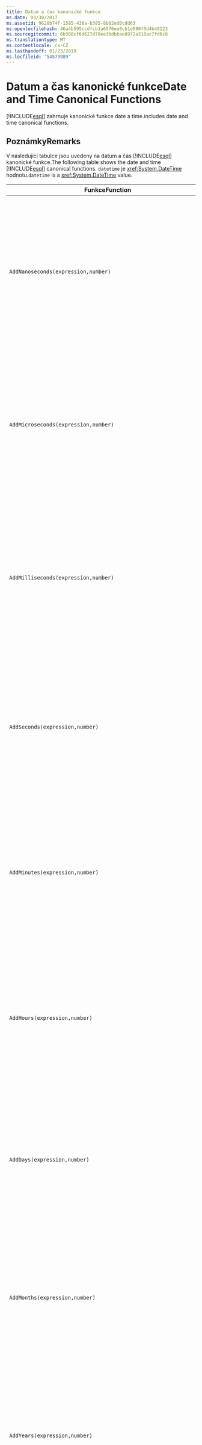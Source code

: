 ```yaml
---
title: Datum a čas kanonické funkce
ms.date: 03/30/2017
ms.assetid: 9628b74f-1585-436a-b385-8b02ed0cdd63
ms.openlocfilehash: 46a4b595ccdfcb1a6576ee8cb1e080f0d4b48123
ms.sourcegitcommit: 6b308cf6d627d78ee36dbbae8972a310ac7fd6c8
ms.translationtype: MT
ms.contentlocale: cs-CZ
ms.lasthandoff: 01/23/2019
ms.locfileid: "54579989"
---
```

# <a name="date-and-time-canonical-functions"></a><span data-ttu-id="a1803-102">Datum a čas kanonické funkce</span><span class="sxs-lookup"><span data-stu-id="a1803-102">Date and Time Canonical Functions</span></span>
[!INCLUDE[esql](../../../../../../includes/esql-md.md)] <span data-ttu-id="a1803-103">zahrnuje kanonické funkce date a time.</span><span class="sxs-lookup"><span data-stu-id="a1803-103">includes date and time canonical functions.</span></span>  
  
## <a name="remarks"></a><span data-ttu-id="a1803-104">Poznámky</span><span class="sxs-lookup"><span data-stu-id="a1803-104">Remarks</span></span>  
 <span data-ttu-id="a1803-105">V následující tabulce jsou uvedeny na datum a čas [!INCLUDE[esql](../../../../../../includes/esql-md.md)] kanonické funkce.</span><span class="sxs-lookup"><span data-stu-id="a1803-105">The following table shows the date and time [!INCLUDE[esql](../../../../../../includes/esql-md.md)] canonical functions.</span></span> <span data-ttu-id="a1803-106">`datetime` je <xref:System.DateTime> hodnotu.</span><span class="sxs-lookup"><span data-stu-id="a1803-106">`datetime` is a <xref:System.DateTime> value.</span></span>  
  
|<span data-ttu-id="a1803-107">Funkce</span><span class="sxs-lookup"><span data-stu-id="a1803-107">Function</span></span>|<span data-ttu-id="a1803-108">Popis</span><span class="sxs-lookup"><span data-stu-id="a1803-108">Description</span></span>|  
|--------------|-----------------|  
|`AddNanoseconds(expression,number)`|<span data-ttu-id="a1803-109">Přidá zadaný `number` z nanosekundách k `expression`.</span><span class="sxs-lookup"><span data-stu-id="a1803-109">Adds the specified `number` of nanoseconds to the `expression`.</span></span><br /><br /> <span data-ttu-id="a1803-110">**Argumenty**</span><span class="sxs-lookup"><span data-stu-id="a1803-110">**Arguments**</span></span><br /><br /> <span data-ttu-id="a1803-111">`expression`: `DateTime`, `DateTimeOffset`, nebo `Time`.</span><span class="sxs-lookup"><span data-stu-id="a1803-111">`expression`: `DateTime`, `DateTimeOffset`, or `Time`.</span></span><br /><br /> <span data-ttu-id="a1803-112">`number`: `Int32`.</span><span class="sxs-lookup"><span data-stu-id="a1803-112">`number`: `Int32`.</span></span><br /><br /> <span data-ttu-id="a1803-113">**Návratová hodnota**</span><span class="sxs-lookup"><span data-stu-id="a1803-113">**Return Value**</span></span><br /><br /> <span data-ttu-id="a1803-114">Typ `expression`.</span><span class="sxs-lookup"><span data-stu-id="a1803-114">The type of `expression`.</span></span>|  
|`AddMicroseconds(expression,number)`|<span data-ttu-id="a1803-115">Přidá zadaný `number` z mikrosekundách k `expression`.</span><span class="sxs-lookup"><span data-stu-id="a1803-115">Adds the specified `number` of microseconds to the `expression`.</span></span><br /><br /> <span data-ttu-id="a1803-116">**Argumenty**</span><span class="sxs-lookup"><span data-stu-id="a1803-116">**Arguments**</span></span><br /><br /> <span data-ttu-id="a1803-117">`expression`: `DateTime`, `DateTimeOffset`, nebo `Time`.</span><span class="sxs-lookup"><span data-stu-id="a1803-117">`expression`: `DateTime`, `DateTimeOffset`, or `Time`.</span></span><br /><br /> <span data-ttu-id="a1803-118">`number`: `Int32`.</span><span class="sxs-lookup"><span data-stu-id="a1803-118">`number`: `Int32`.</span></span><br /><br /> <span data-ttu-id="a1803-119">**Návratová hodnota**</span><span class="sxs-lookup"><span data-stu-id="a1803-119">**Return Value**</span></span><br /><br /> <span data-ttu-id="a1803-120">Typ `expression`.</span><span class="sxs-lookup"><span data-stu-id="a1803-120">The type of `expression`.</span></span>|  
|`AddMilliseconds(expression,number)`|<span data-ttu-id="a1803-121">Přidá zadaný `number` časový interval v milisekundách `expression`.</span><span class="sxs-lookup"><span data-stu-id="a1803-121">Adds the specified `number` of milliseconds to the `expression`.</span></span><br /><br /> <span data-ttu-id="a1803-122">**Argumenty**</span><span class="sxs-lookup"><span data-stu-id="a1803-122">**Arguments**</span></span><br /><br /> <span data-ttu-id="a1803-123">`expression`: `DateTime`, `DateTimeOffset`, nebo `Time`.</span><span class="sxs-lookup"><span data-stu-id="a1803-123">`expression`: `DateTime`, `DateTimeOffset`, or `Time`.</span></span><br /><br /> <span data-ttu-id="a1803-124">`number`: `Int32`.</span><span class="sxs-lookup"><span data-stu-id="a1803-124">`number`: `Int32`.</span></span><br /><br /> <span data-ttu-id="a1803-125">**Návratová hodnota**</span><span class="sxs-lookup"><span data-stu-id="a1803-125">**Return Value**</span></span><br /><br /> <span data-ttu-id="a1803-126">Typ `expression`.</span><span class="sxs-lookup"><span data-stu-id="a1803-126">The type of `expression`.</span></span>|  
|`AddSeconds(expression,number)`|<span data-ttu-id="a1803-127">Přidá zadaný `number` sady sekund `expression`.</span><span class="sxs-lookup"><span data-stu-id="a1803-127">Adds the specified `number` of seconds to the `expression`.</span></span><br /><br /> <span data-ttu-id="a1803-128">**Argumenty**</span><span class="sxs-lookup"><span data-stu-id="a1803-128">**Arguments**</span></span><br /><br /> <span data-ttu-id="a1803-129">`expression`: `DateTime`, `DateTimeOffset`, nebo `Time`.</span><span class="sxs-lookup"><span data-stu-id="a1803-129">`expression`: `DateTime`, `DateTimeOffset`, or `Time`.</span></span><br /><br /> <span data-ttu-id="a1803-130">`number`: `Int32`.</span><span class="sxs-lookup"><span data-stu-id="a1803-130">`number`: `Int32`.</span></span><br /><br /> <span data-ttu-id="a1803-131">**Návratová hodnota**</span><span class="sxs-lookup"><span data-stu-id="a1803-131">**Return Value**</span></span><br /><br /> <span data-ttu-id="a1803-132">Typ `expression`.</span><span class="sxs-lookup"><span data-stu-id="a1803-132">The type of `expression`.</span></span>|  
|`AddMinutes(expression,number)`|<span data-ttu-id="a1803-133">Přidá zadaný `number` minut `expression`.</span><span class="sxs-lookup"><span data-stu-id="a1803-133">Adds the specified `number` of minutes to the `expression`.</span></span><br /><br /> <span data-ttu-id="a1803-134">**Argumenty**</span><span class="sxs-lookup"><span data-stu-id="a1803-134">**Arguments**</span></span><br /><br /> <span data-ttu-id="a1803-135">`expression`: `DateTime`, `DateTimeOffset`, nebo `Time`.</span><span class="sxs-lookup"><span data-stu-id="a1803-135">`expression`: `DateTime`, `DateTimeOffset`, or `Time`.</span></span><br /><br /> <span data-ttu-id="a1803-136">`number`: `Int32`.</span><span class="sxs-lookup"><span data-stu-id="a1803-136">`number`: `Int32`.</span></span><br /><br /> <span data-ttu-id="a1803-137">**Návratová hodnota**</span><span class="sxs-lookup"><span data-stu-id="a1803-137">**Return Value**</span></span><br /><br /> <span data-ttu-id="a1803-138">Typ `expression`.</span><span class="sxs-lookup"><span data-stu-id="a1803-138">The type of `expression`.</span></span>|  
|`AddHours(expression,number)`|<span data-ttu-id="a1803-139">Přidá zadaný `number` hodin `expression`.</span><span class="sxs-lookup"><span data-stu-id="a1803-139">Adds the specified `number` of hours to the `expression`.</span></span><br /><br /> <span data-ttu-id="a1803-140">**Argumenty**</span><span class="sxs-lookup"><span data-stu-id="a1803-140">**Arguments**</span></span><br /><br /> <span data-ttu-id="a1803-141">`expression`: `DateTime`, `DateTimeOffset`, nebo `Time`.</span><span class="sxs-lookup"><span data-stu-id="a1803-141">`expression`: `DateTime`, `DateTimeOffset`, or `Time`.</span></span><br /><br /> <span data-ttu-id="a1803-142">`number`: `Int32`.</span><span class="sxs-lookup"><span data-stu-id="a1803-142">`number`: `Int32`.</span></span><br /><br /> <span data-ttu-id="a1803-143">**Návratová hodnota**</span><span class="sxs-lookup"><span data-stu-id="a1803-143">**Return Value**</span></span><br /><br /> <span data-ttu-id="a1803-144">Typ `expression`.</span><span class="sxs-lookup"><span data-stu-id="a1803-144">The type of `expression`.</span></span>|  
|`AddDays(expression,number)`|<span data-ttu-id="a1803-145">Přidá zadaný `number` dnů `expression`.</span><span class="sxs-lookup"><span data-stu-id="a1803-145">Adds the specified `number` of days to the `expression`.</span></span><br /><br /> <span data-ttu-id="a1803-146">**Argumenty**</span><span class="sxs-lookup"><span data-stu-id="a1803-146">**Arguments**</span></span><br /><br /> <span data-ttu-id="a1803-147">`expression`: `DateTime` nebo `DateTimeOffset`.</span><span class="sxs-lookup"><span data-stu-id="a1803-147">`expression`: `DateTime` or `DateTimeOffset`.</span></span><br /><br /> <span data-ttu-id="a1803-148">`number`: `Int32`.</span><span class="sxs-lookup"><span data-stu-id="a1803-148">`number`: `Int32`.</span></span><br /><br /> <span data-ttu-id="a1803-149">**Návratová hodnota**</span><span class="sxs-lookup"><span data-stu-id="a1803-149">**Return Value**</span></span><br /><br /> <span data-ttu-id="a1803-150">Typ `expression`.</span><span class="sxs-lookup"><span data-stu-id="a1803-150">The type of `expression`.</span></span>|  
|`AddMonths(expression,number)`|<span data-ttu-id="a1803-151">Přidá zadaný `number` měsíců `expression`.</span><span class="sxs-lookup"><span data-stu-id="a1803-151">Adds the specified `number` of months to the `expression`.</span></span><br /><br /> <span data-ttu-id="a1803-152">**Argumenty**</span><span class="sxs-lookup"><span data-stu-id="a1803-152">**Arguments**</span></span><br /><br /> <span data-ttu-id="a1803-153">`expression`: `DateTime` nebo `DateTimeOffset`.</span><span class="sxs-lookup"><span data-stu-id="a1803-153">`expression`: `DateTime` or `DateTimeOffset`.</span></span><br /><br /> <span data-ttu-id="a1803-154">`number`: `Int32`.</span><span class="sxs-lookup"><span data-stu-id="a1803-154">`number`: `Int32`.</span></span><br /><br /> <span data-ttu-id="a1803-155">**Návratová hodnota**</span><span class="sxs-lookup"><span data-stu-id="a1803-155">**Return Value**</span></span><br /><br /> <span data-ttu-id="a1803-156">Typ `expression`.</span><span class="sxs-lookup"><span data-stu-id="a1803-156">The type of `expression`.</span></span>|  
|`AddYears(expression,number)`|<span data-ttu-id="a1803-157">Přidá zadaný `number` let `expression`.</span><span class="sxs-lookup"><span data-stu-id="a1803-157">Adds the specified `number` of years to the `expression`.</span></span><br /><br /> <span data-ttu-id="a1803-158">**Argumenty**</span><span class="sxs-lookup"><span data-stu-id="a1803-158">**Arguments**</span></span><br /><br /> <span data-ttu-id="a1803-159">`expression`: `DateTime` nebo `DateTimeOffset`.</span><span class="sxs-lookup"><span data-stu-id="a1803-159">`expression`: `DateTime` or `DateTimeOffset`.</span></span><br /><br /> <span data-ttu-id="a1803-160">`number`: `Int32`.</span><span class="sxs-lookup"><span data-stu-id="a1803-160">`number`: `Int32`.</span></span><br /><br /> <span data-ttu-id="a1803-161">**Návratová hodnota**</span><span class="sxs-lookup"><span data-stu-id="a1803-161">**Return Value**</span></span><br /><br /> <span data-ttu-id="a1803-162">Typ `expression`.</span><span class="sxs-lookup"><span data-stu-id="a1803-162">The type of `expression`.</span></span>|  
|`CreateDateTime(year,month,day,hour,minute,second)`|<span data-ttu-id="a1803-163">Vrátí nový `DateTime` hodnotu jako aktuální datum a čas serveru v časovém pásmu serveru.</span><span class="sxs-lookup"><span data-stu-id="a1803-163">Returns a new `DateTime` value as the current date and time of the server in the server's time zone.</span></span><br /><br /> <span data-ttu-id="a1803-164">**Argumenty**</span><span class="sxs-lookup"><span data-stu-id="a1803-164">**Arguments**</span></span><br /><br /> <span data-ttu-id="a1803-165">`year`, `month`, `day`, `hour`, `minute`: `Int16` a `Int32`.</span><span class="sxs-lookup"><span data-stu-id="a1803-165">`year`, `month`, `day`, `hour`, `minute`: `Int16` and `Int32`.</span></span><br /><br /> <span data-ttu-id="a1803-166">`second`: `Double`.</span><span class="sxs-lookup"><span data-stu-id="a1803-166">`second`: `Double`.</span></span><br /><br /> <span data-ttu-id="a1803-167">**Návratová hodnota**</span><span class="sxs-lookup"><span data-stu-id="a1803-167">**Return Value**</span></span><br /><br /> <span data-ttu-id="a1803-168">A `DateTime`.</span><span class="sxs-lookup"><span data-stu-id="a1803-168">A `DateTime`.</span></span>|  
|`CreateDateTimeOffset(year,month,day,hour,minute,second,tzoffset)`|<span data-ttu-id="a1803-169">Vrátí nový `DateTimeOffset` hodnotu jako aktuální datum a čas serveru vzhledem k koordinovaný univerzální čas (UTC).</span><span class="sxs-lookup"><span data-stu-id="a1803-169">Returns a new `DateTimeOffset` value as the current date and time of the server relative to the Coordinated Universal Time (UTC).</span></span><br /><br /> <span data-ttu-id="a1803-170">**Argumenty**</span><span class="sxs-lookup"><span data-stu-id="a1803-170">**Arguments**</span></span><br /><br /> <span data-ttu-id="a1803-171">`year`, `month`, `day`, `hour`, `minute`, `tzoffset`: `Int32`.</span><span class="sxs-lookup"><span data-stu-id="a1803-171">`year`, `month`, `day`, `hour`, `minute`, `tzoffset`: `Int32`.</span></span><br /><br /> <span data-ttu-id="a1803-172">`second`: `Double`.</span><span class="sxs-lookup"><span data-stu-id="a1803-172">`second`: `Double`.</span></span><br /><br /> <span data-ttu-id="a1803-173">**Návratová hodnota**</span><span class="sxs-lookup"><span data-stu-id="a1803-173">**Return Value**</span></span><br /><br /> <span data-ttu-id="a1803-174">A `DateTimeOffset`.</span><span class="sxs-lookup"><span data-stu-id="a1803-174">A `DateTimeOffset`.</span></span>|  
|`CreateTime(hour,minute,second)`|<span data-ttu-id="a1803-175">Vrátí nový `Time` hodnotu jako aktuální čas.</span><span class="sxs-lookup"><span data-stu-id="a1803-175">Returns a new `Time` value as the current time.</span></span><br /><br /> <span data-ttu-id="a1803-176">**Argumenty**</span><span class="sxs-lookup"><span data-stu-id="a1803-176">**Arguments**</span></span><br /><br /> <span data-ttu-id="a1803-177">`hour` a `minute`: `Int32`.</span><span class="sxs-lookup"><span data-stu-id="a1803-177">`hour` and `minute`: `Int32`.</span></span><br /><br /> <span data-ttu-id="a1803-178">`second`: `Double`.</span><span class="sxs-lookup"><span data-stu-id="a1803-178">`second`: `Double`.</span></span><br /><br /> <span data-ttu-id="a1803-179">**Návratová hodnota**</span><span class="sxs-lookup"><span data-stu-id="a1803-179">**Return Value**</span></span><br /><br /> <span data-ttu-id="a1803-180">A `Time`.</span><span class="sxs-lookup"><span data-stu-id="a1803-180">A `Time`.</span></span>|  
|`CurrentDateTime()`|<span data-ttu-id="a1803-181">Vrátí `DateTime` hodnotu jako aktuální datum a čas serveru v časovém pásmu serveru.</span><span class="sxs-lookup"><span data-stu-id="a1803-181">Returns a `DateTime` value as the current date and time of the server in the server's time zone.</span></span><br /><br /> <span data-ttu-id="a1803-182">**Návratová hodnota**</span><span class="sxs-lookup"><span data-stu-id="a1803-182">**Return Value**</span></span><br /><br /> <span data-ttu-id="a1803-183">A `DateTime`.</span><span class="sxs-lookup"><span data-stu-id="a1803-183">A `DateTime`.</span></span>|  
|`CurrentDateTimeOffset()`|<span data-ttu-id="a1803-184">Vrátí aktuální datum, čas a posunu `DateTimeOffset`.</span><span class="sxs-lookup"><span data-stu-id="a1803-184">Returns the current date, time and offset as a `DateTimeOffset`.</span></span><br /><br /> <span data-ttu-id="a1803-185">**Návratová hodnota**</span><span class="sxs-lookup"><span data-stu-id="a1803-185">**Return Value**</span></span><br /><br /> <span data-ttu-id="a1803-186">A `DateTimeOffset`.</span><span class="sxs-lookup"><span data-stu-id="a1803-186">A `DateTimeOffset`.</span></span>|  
|`CurrentUtcDateTime()`|<span data-ttu-id="a1803-187">Vrátí <xref:System.DateTime> hodnotu jako aktuální datum a čas v časovém pásmu UTS serveru.</span><span class="sxs-lookup"><span data-stu-id="a1803-187">Returns a <xref:System.DateTime> value as the current date and time of the server in the UTS time zone.</span></span><br /><br /> <span data-ttu-id="a1803-188">**Návratová hodnota**</span><span class="sxs-lookup"><span data-stu-id="a1803-188">**Return Value**</span></span><br /><br /> <span data-ttu-id="a1803-189">A `DateTime`.</span><span class="sxs-lookup"><span data-stu-id="a1803-189">A `DateTime`.</span></span>|  
|`Day(expression)`|<span data-ttu-id="a1803-190">Vrátí část pro den z `expression` jako `Int32` od 1 do 31.</span><span class="sxs-lookup"><span data-stu-id="a1803-190">Returns the day portion of `expression` as an `Int32` between 1 and 31.</span></span><br /><br /> <span data-ttu-id="a1803-191">**Argumenty**</span><span class="sxs-lookup"><span data-stu-id="a1803-191">**Arguments**</span></span><br /><br /> <span data-ttu-id="a1803-192">A `DateTime` a `DateTimeOffset`.</span><span class="sxs-lookup"><span data-stu-id="a1803-192">A `DateTime` and `DateTimeOffset`.</span></span><br /><br /> <span data-ttu-id="a1803-193">**Návratová hodnota**</span><span class="sxs-lookup"><span data-stu-id="a1803-193">**Return Value**</span></span><br /><br /> <span data-ttu-id="a1803-194">`Int32`.</span><span class="sxs-lookup"><span data-stu-id="a1803-194">An `Int32`.</span></span><br /><br /> <span data-ttu-id="a1803-195">**Příklad**</span><span class="sxs-lookup"><span data-stu-id="a1803-195">**Example**</span></span><br /><br /> `-- The following example returns 12.`<br /><br /> `Day(cast('03/12/1998' as DateTime))`|  
|`DayOfYear(expression)`|<span data-ttu-id="a1803-196">Vrátí část pro den z `expression` jako `Int32` od 1 do 366, kde se 366 vrátí poslední den do přestupného roku.</span><span class="sxs-lookup"><span data-stu-id="a1803-196">Returns the day portion of `expression` as an `Int32` between 1 and 366, where 366 is returned for the last day of a leap year.</span></span><br /><br /> <span data-ttu-id="a1803-197">**Argumenty**</span><span class="sxs-lookup"><span data-stu-id="a1803-197">**Arguments**</span></span><br /><br /> <span data-ttu-id="a1803-198">A `DateTime` nebo `DateTimeOffset`.</span><span class="sxs-lookup"><span data-stu-id="a1803-198">A `DateTime` or `DateTimeOffset`.</span></span><br /><br /> <span data-ttu-id="a1803-199">**Návratová hodnota**</span><span class="sxs-lookup"><span data-stu-id="a1803-199">**Return Value**</span></span><br /><br /> <span data-ttu-id="a1803-200">`Int32`.</span><span class="sxs-lookup"><span data-stu-id="a1803-200">An `Int32`.</span></span>|  
|`DiffNanoseconds(startExpression,endExpression)`|<span data-ttu-id="a1803-201">Vrátí rozdíl v nanosekundách, mezi `startExpression` a `endExpression`.</span><span class="sxs-lookup"><span data-stu-id="a1803-201">Returns the difference, in nanoseconds, between `startExpression` and `endExpression`.</span></span><br /><br /> <span data-ttu-id="a1803-202">**Argumenty**</span><span class="sxs-lookup"><span data-stu-id="a1803-202">**Arguments**</span></span><br /><br /> <span data-ttu-id="a1803-203">`startExpression`, `endExpression`: `DateTime`, `DateTimeOffset`, nebo `Time`.</span><span class="sxs-lookup"><span data-stu-id="a1803-203">`startExpression`, `endExpression`: `DateTime`, `DateTimeOffset`, or `Time`.</span></span> <span data-ttu-id="a1803-204">**Poznámka:** `startExpression` a `endExpression` musí být stejného typu.</span><span class="sxs-lookup"><span data-stu-id="a1803-204">**Note:**  `startExpression` and `endExpression` must be of the same type.</span></span> <br /><br /> <span data-ttu-id="a1803-205">**Návratová hodnota**</span><span class="sxs-lookup"><span data-stu-id="a1803-205">**Return Value**</span></span><br /><br /> <span data-ttu-id="a1803-206">`Int32`.</span><span class="sxs-lookup"><span data-stu-id="a1803-206">An `Int32`.</span></span>|  
|`DiffMilliseconds(startExpression,endExpression)`|<span data-ttu-id="a1803-207">Vrátí rozdíl v milisekundách mezi `startExpression` a `endExpression`.</span><span class="sxs-lookup"><span data-stu-id="a1803-207">Returns the difference, in milliseconds, between `startExpression` and `endExpression`.</span></span><br /><br /> <span data-ttu-id="a1803-208">**Argumenty**</span><span class="sxs-lookup"><span data-stu-id="a1803-208">**Arguments**</span></span><br /><br /> <span data-ttu-id="a1803-209">`startExpression`, `endExpression`: `DateTime`, `DateTimeOffset`, nebo `Time`.</span><span class="sxs-lookup"><span data-stu-id="a1803-209">`startExpression`, `endExpression`: `DateTime`, `DateTimeOffset`, or `Time`.</span></span> <span data-ttu-id="a1803-210">**Poznámka:** `startExpression` a `endExpression` musí být stejného typu.</span><span class="sxs-lookup"><span data-stu-id="a1803-210">**Note:**  `startExpression` and `endExpression` must be of the same type.</span></span> <br /><br /> <span data-ttu-id="a1803-211">**Návratová hodnota**</span><span class="sxs-lookup"><span data-stu-id="a1803-211">**Return Value**</span></span><br /><br /> <span data-ttu-id="a1803-212">`Int32`.</span><span class="sxs-lookup"><span data-stu-id="a1803-212">An `Int32`.</span></span>|  
|`DiffMicroseconds(startExpression,endExpression)`|<span data-ttu-id="a1803-213">Vrátí rozdíl v mikrosekundách, mezi `startExpression` a `endExpression`.</span><span class="sxs-lookup"><span data-stu-id="a1803-213">Returns the difference, in microseconds, between `startExpression` and `endExpression`.</span></span><br /><br /> <span data-ttu-id="a1803-214">**Argumenty**</span><span class="sxs-lookup"><span data-stu-id="a1803-214">**Arguments**</span></span><br /><br /> <span data-ttu-id="a1803-215">`startExpression`, `endExpression`: `DateTime`, `DateTimeOffset`, nebo `Time`.</span><span class="sxs-lookup"><span data-stu-id="a1803-215">`startExpression`, `endExpression`: `DateTime`, `DateTimeOffset`, or `Time`.</span></span> <span data-ttu-id="a1803-216">**Poznámka:** `startExpression` a `endExpression` musí být stejného typu.</span><span class="sxs-lookup"><span data-stu-id="a1803-216">**Note:**  `startExpression` and `endExpression` must be of the same type.</span></span> <br /><br /> <span data-ttu-id="a1803-217">**Návratová hodnota**</span><span class="sxs-lookup"><span data-stu-id="a1803-217">**Return Value**</span></span><br /><br /> <span data-ttu-id="a1803-218">`Int32`.</span><span class="sxs-lookup"><span data-stu-id="a1803-218">An `Int32`.</span></span>|  
|`DiffSeconds(startExpression,endExpression)`|<span data-ttu-id="a1803-219">Vrátí rozdíl v sekundách mezi `startExpression` a `endExpression`.</span><span class="sxs-lookup"><span data-stu-id="a1803-219">Returns the difference, in seconds, between `startExpression` and `endExpression`.</span></span><br /><br /> <span data-ttu-id="a1803-220">**Argumenty**</span><span class="sxs-lookup"><span data-stu-id="a1803-220">**Arguments**</span></span><br /><br /> <span data-ttu-id="a1803-221">`startExpression`, `endExpression`: `DateTime`, `DateTimeOffset`, nebo `Time`.</span><span class="sxs-lookup"><span data-stu-id="a1803-221">`startExpression`, `endExpression`: `DateTime`, `DateTimeOffset`, or `Time`.</span></span> <span data-ttu-id="a1803-222">**Poznámka:** `startExpression` a `endExpression` musí být stejného typu.</span><span class="sxs-lookup"><span data-stu-id="a1803-222">**Note:**  `startExpression` and `endExpression` must be of the same type.</span></span> <br /><br /> <span data-ttu-id="a1803-223">**Návratová hodnota**</span><span class="sxs-lookup"><span data-stu-id="a1803-223">**Return Value**</span></span><br /><br /> <span data-ttu-id="a1803-224">`Int32`.</span><span class="sxs-lookup"><span data-stu-id="a1803-224">An `Int32`.</span></span>|  
|`DiffMinutes(startExpression,endExpression)`|<span data-ttu-id="a1803-225">Vrátí rozdíl v řádech minut, mezi `startExpression` a `endExpression`.</span><span class="sxs-lookup"><span data-stu-id="a1803-225">Returns the difference, in minutes, between `startExpression` and `endExpression`.</span></span><br /><br /> <span data-ttu-id="a1803-226">**Argumenty**</span><span class="sxs-lookup"><span data-stu-id="a1803-226">**Arguments**</span></span><br /><br /> <span data-ttu-id="a1803-227">`startExpression`, `endExpression`: `DateTime`, `DateTimeOffset`, nebo `Time`.</span><span class="sxs-lookup"><span data-stu-id="a1803-227">`startExpression`, `endExpression`: `DateTime`, `DateTimeOffset`, or `Time`.</span></span> <span data-ttu-id="a1803-228">**Poznámka:** `startExpression` a `endExpression` musí být stejného typu.</span><span class="sxs-lookup"><span data-stu-id="a1803-228">**Note:**  `startExpression` and `endExpression` must be of the same type.</span></span> <br /><br /> <span data-ttu-id="a1803-229">**Návratová hodnota**</span><span class="sxs-lookup"><span data-stu-id="a1803-229">**Return Value**</span></span><br /><br /> <span data-ttu-id="a1803-230">`Int32`.</span><span class="sxs-lookup"><span data-stu-id="a1803-230">An `Int32`.</span></span>|  
|`DiffHours(startExpression,endExpression)`|<span data-ttu-id="a1803-231">Vrátí rozdíl v hodinách mezi `startExpression` a `endExpression`.</span><span class="sxs-lookup"><span data-stu-id="a1803-231">Returns the difference, in hours, between `startExpression` and `endExpression`.</span></span><br /><br /> <span data-ttu-id="a1803-232">**Argumenty**</span><span class="sxs-lookup"><span data-stu-id="a1803-232">**Arguments**</span></span><br /><br /> <span data-ttu-id="a1803-233">`startExpression`, `endExpression`: `DateTime`, `DateTimeOffset`, nebo `Time`.</span><span class="sxs-lookup"><span data-stu-id="a1803-233">`startExpression`, `endExpression`: `DateTime`, `DateTimeOffset`, or `Time`.</span></span> <span data-ttu-id="a1803-234">**Poznámka:** `startExpression` a `endExpression` musí být stejného typu.</span><span class="sxs-lookup"><span data-stu-id="a1803-234">**Note:**  `startExpression` and `endExpression` must be of the same type.</span></span> <br /><br /> <span data-ttu-id="a1803-235">**Návratová hodnota**</span><span class="sxs-lookup"><span data-stu-id="a1803-235">**Return Value**</span></span><br /><br /> <span data-ttu-id="a1803-236">`Int32`.</span><span class="sxs-lookup"><span data-stu-id="a1803-236">An `Int32`.</span></span>|  
|`DiffDays(startExpression,endExpression)`|<span data-ttu-id="a1803-237">Vrátí rozdíl ve dnech mezi `startExpression` a `endExpression`.</span><span class="sxs-lookup"><span data-stu-id="a1803-237">Returns the difference, in days, between `startExpression` and `endExpression`.</span></span><br /><br /> <span data-ttu-id="a1803-238">**Argumenty**</span><span class="sxs-lookup"><span data-stu-id="a1803-238">**Arguments**</span></span><br /><br /> <span data-ttu-id="a1803-239">`startExpression`, `endExpression`: `DateTime` nebo `DateTimeOffset`.</span><span class="sxs-lookup"><span data-stu-id="a1803-239">`startExpression`, `endExpression`: `DateTime` or `DateTimeOffset`.</span></span> <span data-ttu-id="a1803-240">**Poznámka:** `startExpression` a `endExpression` musí být stejného typu.</span><span class="sxs-lookup"><span data-stu-id="a1803-240">**Note:**  `startExpression` and `endExpression` must be of the same type.</span></span> <br /><br /> <span data-ttu-id="a1803-241">**Návratová hodnota**</span><span class="sxs-lookup"><span data-stu-id="a1803-241">**Return Value**</span></span><br /><br /> <span data-ttu-id="a1803-242">`Int32`.</span><span class="sxs-lookup"><span data-stu-id="a1803-242">An `Int32`.</span></span>|  
|`DiffMonths(startExpression,endExpression)`|<span data-ttu-id="a1803-243">Vrátí rozdíl v měsících, mezi `startExpression` a `endExpression`.</span><span class="sxs-lookup"><span data-stu-id="a1803-243">Returns the difference, in months, between `startExpression` and `endExpression`.</span></span><br /><br /> <span data-ttu-id="a1803-244">**Argumenty**</span><span class="sxs-lookup"><span data-stu-id="a1803-244">**Arguments**</span></span><br /><br /> <span data-ttu-id="a1803-245">`startExpression`, `endExpression`: `DateTime` nebo `DateTimeOffset`.</span><span class="sxs-lookup"><span data-stu-id="a1803-245">`startExpression`, `endExpression`: `DateTime` or `DateTimeOffset`.</span></span> <span data-ttu-id="a1803-246">**Poznámka:** `startExpression` a `endExpression` musí být stejného typu.</span><span class="sxs-lookup"><span data-stu-id="a1803-246">**Note:**  `startExpression` and `endExpression` must be of the same type.</span></span> <br /><br /> <span data-ttu-id="a1803-247">**Návratová hodnota**</span><span class="sxs-lookup"><span data-stu-id="a1803-247">**Return Value**</span></span><br /><br /> <span data-ttu-id="a1803-248">`Int32`.</span><span class="sxs-lookup"><span data-stu-id="a1803-248">An `Int32`.</span></span>|  
|`DiffYears(startExpression,endExpression)`|<span data-ttu-id="a1803-249">Vrátí rozdíl v letech, mezi `startExpression` a `endExpression`.</span><span class="sxs-lookup"><span data-stu-id="a1803-249">Returns the difference, in years, between `startExpression` and `endExpression`.</span></span><br /><br /> <span data-ttu-id="a1803-250">**Argumenty**</span><span class="sxs-lookup"><span data-stu-id="a1803-250">**Arguments**</span></span><br /><br /> <span data-ttu-id="a1803-251">`startExpression`, `endExpression`: `DateTime` nebo `DateTimeOffset`.</span><span class="sxs-lookup"><span data-stu-id="a1803-251">`startExpression`, `endExpression`: `DateTime` or `DateTimeOffset`.</span></span> <span data-ttu-id="a1803-252">**Poznámka:** `startExpression` a `endExpression` musí být stejného typu.</span><span class="sxs-lookup"><span data-stu-id="a1803-252">**Note:**  `startExpression` and `endExpression` must be of the same type.</span></span> <br /><br /> <span data-ttu-id="a1803-253">**Návratová hodnota**</span><span class="sxs-lookup"><span data-stu-id="a1803-253">**Return Value**</span></span><br /><br /> <span data-ttu-id="a1803-254">`Int32`.</span><span class="sxs-lookup"><span data-stu-id="a1803-254">An `Int32`.</span></span>|  
|`GetTotalOffsetMinutes(datetimeoffset)`|<span data-ttu-id="a1803-255">Vrátí počet minut, který `datetimeoffset` posun od GMT.</span><span class="sxs-lookup"><span data-stu-id="a1803-255">Returns the number of minutes that the `datetimeoffset` is offset from GMT.</span></span> <span data-ttu-id="a1803-256">Obvykle se jedná mezi +780 a-780 (+ nebo - 13 hodin).</span><span class="sxs-lookup"><span data-stu-id="a1803-256">This is generally between +780 and -780 (+ or - 13 hrs).</span></span> <span data-ttu-id="a1803-257">**Poznámka:**  Tato funkce je podporována pouze v systému SQL Server 2008.</span><span class="sxs-lookup"><span data-stu-id="a1803-257">**Note:**  This function is supported in SQL Server 2008 only.</span></span> <br /><br /> <span data-ttu-id="a1803-258">**Argumenty**</span><span class="sxs-lookup"><span data-stu-id="a1803-258">**Arguments**</span></span><br /><br /> <span data-ttu-id="a1803-259">A `DateTimeOffset`.</span><span class="sxs-lookup"><span data-stu-id="a1803-259">A `DateTimeOffset`.</span></span><br /><br /> <span data-ttu-id="a1803-260">**Návratová hodnota**</span><span class="sxs-lookup"><span data-stu-id="a1803-260">**Return Value**</span></span><br /><br /> <span data-ttu-id="a1803-261">`Int32`.</span><span class="sxs-lookup"><span data-stu-id="a1803-261">An `Int32`.</span></span>|  
|`Hour(expression)`|<span data-ttu-id="a1803-262">Vrátí hodinu část `expression` jako `Int32` mezi 0 a 23.</span><span class="sxs-lookup"><span data-stu-id="a1803-262">Returns the hour portion of `expression` as an `Int32` between 0 and 23.</span></span><br /><br /> <span data-ttu-id="a1803-263">**Argumenty**</span><span class="sxs-lookup"><span data-stu-id="a1803-263">**Arguments**</span></span><br /><br /> <span data-ttu-id="a1803-264">A `DateTime, Time` a `DateTimeOffset`.</span><span class="sxs-lookup"><span data-stu-id="a1803-264">A `DateTime, Time` and `DateTimeOffset`.</span></span><br /><br /> <span data-ttu-id="a1803-265">**Příklad**</span><span class="sxs-lookup"><span data-stu-id="a1803-265">**Example**</span></span><br /><br /> `-- The following example returns 22.`<br /><br /> `Hour(cast('22:35:5' as DateTime))`|  
|`Millisecond(expression)`|<span data-ttu-id="a1803-266">Vrátí část milisekund `expression` jako `Int32` rozsahu od 0 do 999.</span><span class="sxs-lookup"><span data-stu-id="a1803-266">Returns the milliseconds portion of `expression` as an `Int32` between 0 and 999.</span></span><br /><br /> <span data-ttu-id="a1803-267">**Argumenty**</span><span class="sxs-lookup"><span data-stu-id="a1803-267">**Arguments**</span></span><br /><br /> <span data-ttu-id="a1803-268">A `DateTime, Time` a `DateTimeOffset`.</span><span class="sxs-lookup"><span data-stu-id="a1803-268">A `DateTime, Time` and `DateTimeOffset`.</span></span><br /><br /> <span data-ttu-id="a1803-269">**Návratová hodnota**</span><span class="sxs-lookup"><span data-stu-id="a1803-269">**Return Value**</span></span><br /><br /> <span data-ttu-id="a1803-270">`Int32`.</span><span class="sxs-lookup"><span data-stu-id="a1803-270">An `Int32`.</span></span>|  
|`Minute(expression)`|<span data-ttu-id="a1803-271">Vrátí část pro minuty z `expression` jako `Int32` mezi 0 a 59.</span><span class="sxs-lookup"><span data-stu-id="a1803-271">Returns the minute portion of `expression` as an `Int32` between 0 and 59.</span></span><br /><br /> <span data-ttu-id="a1803-272">**Argumenty**</span><span class="sxs-lookup"><span data-stu-id="a1803-272">**Arguments**</span></span><br /><br /> <span data-ttu-id="a1803-273">A `DateTime, Time` nebo `DateTimeOffset`.</span><span class="sxs-lookup"><span data-stu-id="a1803-273">A `DateTime, Time` or `DateTimeOffset`.</span></span><br /><br /> <span data-ttu-id="a1803-274">**Návratová hodnota**</span><span class="sxs-lookup"><span data-stu-id="a1803-274">**Return Value**</span></span><br /><br /> <span data-ttu-id="a1803-275">`Int32`.</span><span class="sxs-lookup"><span data-stu-id="a1803-275">An `Int32`.</span></span><br /><br /> <span data-ttu-id="a1803-276">**Příklad**</span><span class="sxs-lookup"><span data-stu-id="a1803-276">**Example**</span></span><br /><br /> `-- The following example returns 35`<br /><br /> `Minute(cast('22:35:5' as DateTime))`|  
|`Month(expression)`|<span data-ttu-id="a1803-277">Vrátí část pro měsíc z `expression` jako `Int32` od 1 do 12.</span><span class="sxs-lookup"><span data-stu-id="a1803-277">Returns the month portion of `expression` as an `Int32` between 1 and 12.</span></span><br /><br /> <span data-ttu-id="a1803-278">**Argumenty**</span><span class="sxs-lookup"><span data-stu-id="a1803-278">**Arguments**</span></span><br /><br /> <span data-ttu-id="a1803-279">A `DateTime` nebo `DateTimeOffset`.</span><span class="sxs-lookup"><span data-stu-id="a1803-279">A `DateTime` or `DateTimeOffset`.</span></span><br /><br /> <span data-ttu-id="a1803-280">**Návratová hodnota**</span><span class="sxs-lookup"><span data-stu-id="a1803-280">**Return Value**</span></span><br /><br /> <span data-ttu-id="a1803-281">`Int32`.</span><span class="sxs-lookup"><span data-stu-id="a1803-281">An `Int32`.</span></span><br /><br /> <span data-ttu-id="a1803-282">**Příklad**</span><span class="sxs-lookup"><span data-stu-id="a1803-282">**Example**</span></span><br /><br /> `-- The following example returns 3.`<br /><br /> `Month(cast('03/12/1998' as DateTime))`|  
|`Second(expression)`|<span data-ttu-id="a1803-283">Vrátí počet sekund část `expression` jako `Int32` mezi 0 a 59.</span><span class="sxs-lookup"><span data-stu-id="a1803-283">Returns the seconds portion of `expression` as an `Int32` between 0 and 59.</span></span><br /><br /> <span data-ttu-id="a1803-284">**Argumenty**</span><span class="sxs-lookup"><span data-stu-id="a1803-284">**Arguments**</span></span><br /><br /> <span data-ttu-id="a1803-285">A `DateTime, Time` a `DateTimeOffset`.</span><span class="sxs-lookup"><span data-stu-id="a1803-285">A `DateTime, Time` and `DateTimeOffset`.</span></span><br /><br /> <span data-ttu-id="a1803-286">**Návratová hodnota**</span><span class="sxs-lookup"><span data-stu-id="a1803-286">**Return Value**</span></span><br /><br /> <span data-ttu-id="a1803-287">`Int32`.</span><span class="sxs-lookup"><span data-stu-id="a1803-287">An `Int32`.</span></span><br /><br /> <span data-ttu-id="a1803-288">**Příklad**</span><span class="sxs-lookup"><span data-stu-id="a1803-288">**Example**</span></span><br /><br /> `-- The following example returns 5`<br /><br /> `Second(cast('22:35:5' as DateTime))`|  
|`TruncateTime(expression)`|<span data-ttu-id="a1803-289">Vrátí `expression`, s hodnotami času zkrácen.</span><span class="sxs-lookup"><span data-stu-id="a1803-289">Returns the `expression`, with the time values truncated.</span></span><br /><br /> <span data-ttu-id="a1803-290">**Argumenty**</span><span class="sxs-lookup"><span data-stu-id="a1803-290">**Arguments**</span></span><br /><br /> <span data-ttu-id="a1803-291">A `DateTime` nebo `DateTimeOffset`.</span><span class="sxs-lookup"><span data-stu-id="a1803-291">A `DateTime` or `DateTimeOffset`.</span></span><br /><br /> <span data-ttu-id="a1803-292">**Návratová hodnota**</span><span class="sxs-lookup"><span data-stu-id="a1803-292">**Return Value**</span></span><br /><br /> <span data-ttu-id="a1803-293">Typ `expression`.</span><span class="sxs-lookup"><span data-stu-id="a1803-293">The type of `expression`.</span></span>|  
|`Year(expression)`|<span data-ttu-id="a1803-294">Vrátí část roku `expression` jako `Int32` `YYYY`.</span><span class="sxs-lookup"><span data-stu-id="a1803-294">Returns the year portion of `expression` as an `Int32` `YYYY`.</span></span><br /><br /> <span data-ttu-id="a1803-295">**Argumenty**</span><span class="sxs-lookup"><span data-stu-id="a1803-295">**Arguments**</span></span><br /><br /> <span data-ttu-id="a1803-296">A `DateTime` a `DateTimeOffset`.</span><span class="sxs-lookup"><span data-stu-id="a1803-296">A `DateTime` and `DateTimeOffset`.</span></span><br /><br /> <span data-ttu-id="a1803-297">**Návratová hodnota**</span><span class="sxs-lookup"><span data-stu-id="a1803-297">**Return Value**</span></span><br /><br /> <span data-ttu-id="a1803-298">`Int32`.</span><span class="sxs-lookup"><span data-stu-id="a1803-298">An `Int32`.</span></span><br /><br /> <span data-ttu-id="a1803-299">**Příklad**</span><span class="sxs-lookup"><span data-stu-id="a1803-299">**Example**</span></span><br /><br /> `-- The following example returns 1998.`<br /><br /> `Year(cast('03/12/1998' as DateTime))`|  
  
 <span data-ttu-id="a1803-300">Tyto funkce vrátí `null` Pokud tento parametr zadaný `null` vstupu.</span><span class="sxs-lookup"><span data-stu-id="a1803-300">These functions will return `null` if given `null` input.</span></span>  
  
 <span data-ttu-id="a1803-301">Ekvivalentní funkce je k dispozici ve zprostředkovateli spravovaného klienta Microsoft SQL.</span><span class="sxs-lookup"><span data-stu-id="a1803-301">Equivalent functionality is available in the Microsoft SQL Client Managed Provider.</span></span> <span data-ttu-id="a1803-302">Další informace najdete v tématu [SqlClient pro funkce Entity Framework](../../../../../../docs/framework/data/adonet/ef/sqlclient-for-ef-functions.md).</span><span class="sxs-lookup"><span data-stu-id="a1803-302">For more information, see [SqlClient for Entity Framework Functions](../../../../../../docs/framework/data/adonet/ef/sqlclient-for-ef-functions.md).</span></span>  
  
## <a name="see-also"></a><span data-ttu-id="a1803-303">Viz také:</span><span class="sxs-lookup"><span data-stu-id="a1803-303">See also</span></span>
- [<span data-ttu-id="a1803-304">Kanonické funkce</span><span class="sxs-lookup"><span data-stu-id="a1803-304">Canonical Functions</span></span>](../../../../../../docs/framework/data/adonet/ef/language-reference/canonical-functions.md)
